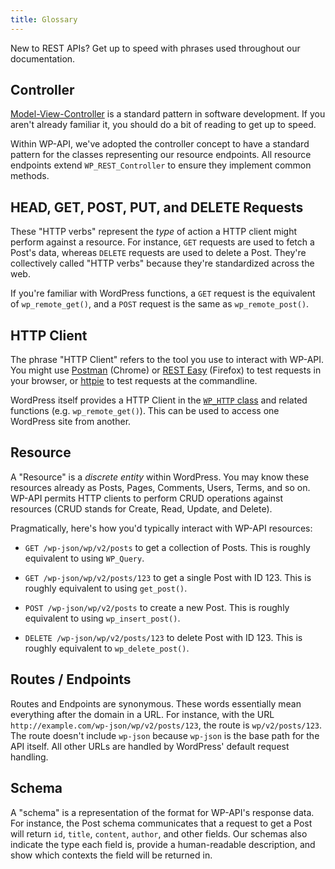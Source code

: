```yaml
---
title: Glossary
---
```


New to REST APIs? Get up to speed with phrases used throughout our documentation.

## Controller

[Model-View-Controller][MVC] is a standard pattern in software development. If
you aren't already familiar it, you should do a bit of reading to get up
to speed.

Within WP-API, we've adopted the controller concept to have a standard pattern
for the classes representing our resource endpoints. All resource endpoints
extend `WP_REST_Controller` to ensure they implement common methods.

[MVC]: http://en.wikipedia.org/wiki/Model-view-controller

## HEAD, GET, POST, PUT, and DELETE Requests

These "HTTP verbs" represent the _type_ of action a HTTP client might perform
against a resource. For instance, `GET` requests are used to fetch a Post's
data, whereas `DELETE` requests are used to delete a Post. They're
collectively called "HTTP verbs" because they're standardized across the web.

If you're familiar with WordPress functions, a `GET` request is the equivalent
of `wp_remote_get()`, and a `POST` request is the same as `wp_remote_post()`.

## HTTP Client

The phrase "HTTP Client" refers to the tool you use to interact with WP-API.
You might use [Postman][] (Chrome) or [REST Easy][] (Firefox) to test requests
in your browser, or [httpie][] to test requests at the commandline.

WordPress itself provides a HTTP Client in the [`WP_HTTP` class][WP_HTTP] and
related functions (e.g. `wp_remote_get()`). This can be used to access one
WordPress site from another.

[Postman]: https://chrome.google.com/webstore/detail/postman-rest-client/fdmmgilgnpjigdojojpjoooidkmcomcm?hl=en
[REST Easy]: https://github.com/nathan-osman/REST-Easy
[httpie]: https://github.com/jakubroztocil/httpie
[WP_HTTP]: https://codex.wordpress.org/HTTP_API

## Resource

A "Resource" is a _discrete entity_ within WordPress. You may know these
resources already as Posts, Pages, Comments, Users, Terms, and so on. WP-API
permits HTTP clients to perform CRUD operations against resources (CRUD
stands for Create, Read, Update, and Delete).

Pragmatically, here's how you'd typically interact with WP-API resources:

* `GET /wp-json/wp/v2/posts` to get a collection of Posts. This is roughly
  equivalent to using `WP_Query`.

* `GET /wp-json/wp/v2/posts/123` to get a single Post with ID 123. This is
  roughly equivalent to using `get_post()`.

* `POST /wp-json/wp/v2/posts` to create a new Post. This is roughly equivalent
  to using `wp_insert_post()`.

* `DELETE /wp-json/wp/v2/posts/123` to delete Post with ID 123. This is
  roughly equivalent to `wp_delete_post()`.

## Routes / Endpoints

Routes and Endpoints are synonymous. These words essentially mean everything
after the domain in a URL. For instance, with the URL
`http://example.com/wp-json/wp/v2/posts/123`, the route is `wp/v2/posts/123`.
The route doesn't include `wp-json` because `wp-json` is the base path for the
API itself. All other URLs are handled by WordPress' default request handling.

## Schema

A "schema" is a representation of the format for WP-API's response data. For
instance, the Post schema communicates that a request to get a Post will
return `id`, `title`, `content`, `author`, and other fields. Our schemas also
indicate the type each field is, provide a human-readable description, and
show which contexts the field will be returned in.
